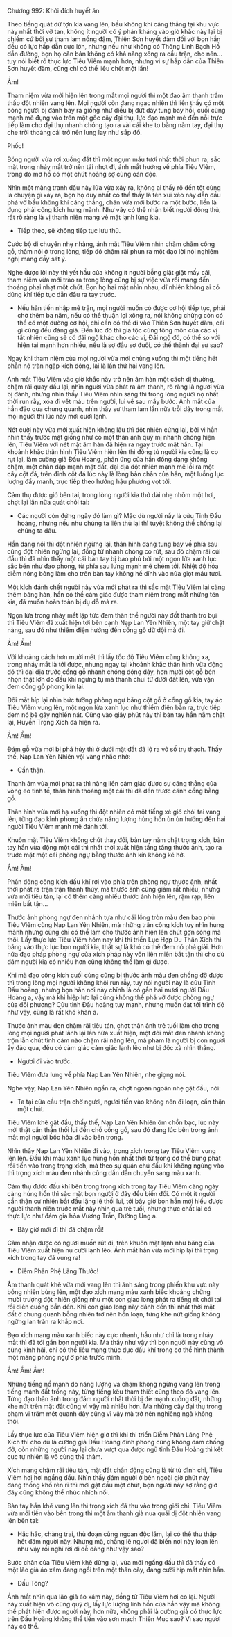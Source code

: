 




Chương 992: Khởi đích huyết án




Theo tiếng quát dữ tợn kia vang lên, bầu không khí căng thẳng tại khu vực này nhất thời vỡ tan, không ít người có ý phản kháng vào giờ khắc này lại bị chiếm cứ bởi sự tham lam nồng đậm, Thiên Sơn huyết đàm đối với bọn hắn đều có lực hấp dẫn cực lớn, nhưng nếu như không có Thông Linh Bạch Hồ dẫn đường, bọn họ căn bản không có khả năng xông ra cầu trận, cho nên... tuy nói biết rõ thực lực Tiêu Viêm mạnh hơn, nhưng vì sự hấp dẫn của Thiên Sơn huyết đàm, cũng chỉ có thể liều chết một lần!

Ầm!

Tham niệm vừa mới hiện lên trong mắt mọi người thì một đạo âm thanh trầm thấp đột nhiên vang lên. Mọi người còn đang ngạc nhiên thì liền thấy có một bóng người bị đánh bay ra giống như diều bị đứt dây tung bay hồi, cuối cùng mạnh mẽ đụng vào trên một gốc cây đại thụ, lực đạo mạnh mẻ đến nỗi trực tiếp làm cho đại thụ nhanh chóng tạo ra vài cái khe to bằng nắm tay, đại thụ che trời thoáng cái trở nên lung lay như sắp đổ.

Phốc!

Bóng người vừa rơi xuống đất thì một ngụm máu tươi nhất thời phun ra, sắc mặt trong nháy mắt trở nên tái nhợt đi, ánh mắt hướng về phía Tiêu Viêm, trong đó mơ hồ có một chút hoảng sợ cùng oán độc.

Nhìn một màng tranh đấu nảy lửa vừa xảy ra, không ai thấy rõ đến tột cùng là chuyện gì xảy ra, bọn họ duy nhất có thể thấy là tên xui xẻo này dẫn đầu phá vỡ bầu không khí căng thẳng, chân vừa mới bước ra một bước, liền là đụng phải công kích hung mãnh. Như vậy có thể nhận biết người động thủ, rất rõ ràng là vị thanh niên mang vẻ mặt lạnh lùng kia.

- Tiếp theo, sẽ không tiếp tục lưu thủ.

Cước bộ di chuyển nhẹ nhàng, ánh mắt Tiêu Viêm nhìn chằm chằm cổng gỗ, thầm nói ở trong lòng, tiếp đó chậm rãi phun ra một đạo lời nói nghiêm nghị mang đầy sát ý.

Nghe được lời này thì yết hầu của không ít người bỗng giật giật mấy cái, tham niệm vừa mới trào ra trong lòng cũng bị sự việc vừa rồi mang đến thoáng phai nhạt một chút. Bọn họ hai mặt nhìn nhau, dĩ nhiên không ai có dũng khí tiếp tục dẫn đầu ra tay trước.

- Nếu hắn tiến nhập mê trận, mọi người muốn có được cơ hội tiếp tục, phải chờ thêm ba năm, nếu có thể thuận lợi xông ra, nói không chừng còn có thể có một đường cơ hội, chỉ cần có thể đi vào Thiên Sơn huyết đàm, cái gì cũng đều đáng giá. Đến lúc đó thì gia tộc cùng tông môn của các vị tất nhiên cũng sẽ có đãi ngộ khác cho các vị, Đãi ngộ đó, có thể so với hiện tại mạnh hơn nhiều, nếu là sợ đầu sợ đuôi, có thể thành đại sự sao?

Ngay khi tham niệm của mọi người vừa mới chùng xuống thì một tiếng hét phẫn nộ tràn ngập kích động, lại là lần thứ hai vang lên.

Ánh mắt Tiêu Viêm vào giờ khắc này trở nên âm hàn một cách dị thường, chậm rãi quay đầu lại, nhìn người vừa phát ra âm thanh, rõ ràng là người vừa bị đánh, nhưng nhìn thấy Tiêu Viêm nhìn sang thì trong lòng người nọ nhất thời run rẫy, xóa đi vết máu trên người, lui về sau mấy bước. Ánh mắt của hắn đảo qua chung quanh, nhìn thấy sự tham lam lần nữa trỗi dậy trong mắt mọi người thì lúc này mới cười lạnh.

Nét cười này vừa mới xuất hiện không lâu thì đột nhiên cứng lại, bởi vì hắn nhìn thấy trước mặt giống như có một thân ảnh quỷ mị nhanh chóng hiện lên, Tiêu Viêm với nét mặt âm hàn đã hiện ra ngay trước mặt hắn. Tại khoảnh khắc thân hình Tiêu Viêm hiện lên thì đồng tử người kia cũng là co rụt lại, làm cường giả Đấu Hoàng, phản ứng của hắn đồng dạng không chậm, một chân đập mạnh mặt đất, đại địa đột nhiên mạnh mẽ lồi ra một cây cột đá, trên đỉnh cột đá lúc này là lòng bàn chân của hắn, một luồng lực lượng đẩy mạnh, trực tiếp theo hướng hậu phương vọt tới.

Cảm thụ được gió bên tai, trong lòng người kia thở dài nhẹ nhõm một hơi, chợt lại lần nữa quát chói tai:

- Các người còn đứng ngây đó làm gì? Mặc dù người nầy là cửu Tinh Đấu hoàng, nhưng nếu như chúng ta liên thủ lại thì tuyệt không thể chống lại chúng ta đâu.

Hắn đang nói thì đột nhiên ngừng lại, thân hình đang tung bay về phía sau cũng đột nhiên ngừng lại, đồng tử nhanh chóng co rút, sau đó chậm rãi cúi đầu thì đã nhìn thấy một cái bàn tay bị bao phủ bởi một ngọn lửa xanh lục sắc bén như đao phong, từ phía sau lưng mạnh mẽ chém tới. Nhiệt độ hỏa diễm nóng bỏng làm cho trên bàn tay không hề dính vào nửa giọt máu tươi.

Một kích đánh chết người này vừa mới phát ra thì sắc mặt Tiêu Viêm lại càng thêm băng hàn, hắn có thể cảm giác được tham niệm trong mắt những tên kia, đã muốn hoàn toàn bị dụ dỗ mà ra.

Ngọn lửa trong nháy mắt lập tức đem thân thể người này đốt thành tro bụi thì Tiêu Viêm đã xuất hiện tới bên cạnh Nạp Lan Yên Nhiên, một tay giữ chặt nàng, sau đó như thiểm điện hướng đến cổng gỗ dữ dội mà đi.

Ầm! Ầm!

Với khoảng cách hơn mười mét thì lấy tốc độ Tiêu Viêm cũng không xa, trong nháy mắt là tới được, nhưng ngay tại khoảnh khắc thân hình vừa động đó thì đại địa trước cổng gỗ nhanh chóng động đậy, hơn mười cột gỗ bén nhọn thật lớn do đấu khí ngưng tụ mà thành chui từ dưới đất lên, vừa vặn đem cổng gỗ phong kín lại.

Đôi mắt híp lại nhìn bức tường phòng ngự bằng cột gỗ ở cổng gỗ kia, tay áo Tiêu Viêm vung lên, một ngọn lửa xanh lục như thiểm điện bắn ra, trực tiếp đem nó bẻ gãy nghiền nát. Cũng vào giây phút này thì bàn tay hắn nắm chặt lại, Huyền Trọng Xích đã hiện ra.

Ầm! Ầm!

Đám gỗ vừa mới bị phá hủy thì ở dưới mặt đất đã lộ ra vô số trụ thạch. Thấy thế, Nạp Lan Yên Nhiên vội vàng nhắc nhở:

- Cẩn thận.

Thanh âm vừa mới phát ra thì nàng liền cảm giác được sự căng thẳng của vòng eo tinh tế, thân hình thoáng một cái thì đã đến trước cánh cổng bằng gỗ.

Thân hình vừa mới hạ xuống thì đột nhiên có một tiếng xé gió chói tai vang lên, từng đạo kình phong ẩn chứa năng lượng hùng hồn ùn ùn hướng đến hai người Tiêu Viêm mạnh mẽ đánh tới.

Khuôn mặt Tiêu Viêm không chút thay đổi, bàn tay nắm chặt trọng xích, bàn tay hắn vừa động một cái thì nhất thời xuất hiện tầng tầng thước ảnh, tạo ra trước mặt một cái phòng ngự bằng thước ảnh kín không kẽ hở.

Ầm! Àm!

Phần đông công kích đấu khí rơi vào phía trên phòng ngự thước ảnh, nhất thời phát ra trận trận thanh thúy, mà thước ảnh cũng giảm rất nhiều, nhưng vừa mới tiêu tán, lại có thêm càng nhiều thước ảnh hiện lên, rậm rạp, liên miên bất tận...

Thước ảnh phòng ngự đen nhánh tựa như cái lồng tròn màu đen bao phủ Tiêu Viêm cùng Nạp Lan Yên Nhiên, mà những trận công kích tuy nhìn hung mãnh nhưng cũng chỉ có thể làm cho thước ảnh hiện lên chút gợn sóng mà thôi. Lấy thực lực Tiêu Viêm hôm nay khi thi triển Lục Hợp Du Thân Xích thì bằng vào thực lực bọn người kia, thật sự là khó có thể đem nó phá giải. Hơn nữa đạo pháp phòng ngự của xích pháp này vốn liên miên bất tận thì cho dù đám người kia có nhiều hơn cũng không thể làm gì được.

Khi mà đạo công kích cuối cùng cũng bị thước ảnh màu đen chống đỡ được thì trong lòng mọi người không khỏi run rẫy, tuy nói người này là cửu Tinh Đấu hoàng, nhưng bọn hắn nơi này chính là có gần hai mươi người Đấu Hoàng a, vậy mà khi hiệp lực lại cũng không thể phá vỡ được phòng ngự của đối phương? Cửu tinh Đấu hoàng tuy mạnh, nhưng muốn đạt tới trình độ như vậy, cũng là rất khó khăn a.

Thước ảnh màu đen chậm rãi tiêu tán, chợt thân ảnh trẻ tuổi làm cho trong lòng mọi người phát lãnh lại lần nữa xuất hiện, một đôi mắt đen nhánh không trộn lẫn chút tình cảm nào chậm rãi nâng lên, mà phàm là người bị con ngươi ấy đảo qua, đều có cảm giác cảm giác lạnh lẽo như bị độc xà nhìn thẳng.

- Ngươi đi vào trước.

Tiêu Viêm đưa lưng về phía Nạp Lan Yên Nhiên, nhẹ giọng nói.

Nghe vậy, Nạp Lan Yên Nhiên ngẩn ra, chợt ngoan ngoãn nhẹ gật đầu, nói:

- Ta tại cửa cầu trận chờ ngươi, ngươi tiến vào không nên đi loạn, cẩn thận một chút.

Tiêu Viêm khẽ gật đầu, thấy thế, Nạp Lan Yên Nhiên ôm chồn bạc, lúc này mới thật cẩn thận thối lui đến chỗ cổng gỗ, sau đó đang lúc bên trong ánh mắt mọi người bốc hỏa đi vào bên trong.

Nhìn thấy Nạp Lan Yên Nhiên đi vào, trọng xích trong tay Tiêu Viêm vung lên lên. Đấu khí màu xanh lục hùng hồn nhất thời từ trong cơ thể bùng phát rồi tiến vào trong trọng xích, mà theo sự quán chú đấu khí không ngừng vào thì trọng xích màu đen nhánh cũng dần dần chuyển sang màu xanh.

Cảm thụ được đấu khí bên trong trọng xích trong tay Tiêu Viêm càng ngày càng hùng hồn thì sắc mặt bọn người ở đây đều biến đổi. Có một ít người cẩn thận cư nhiên bắt đầu lặng lẽ thối lui, tới bây giờ bọn hắn mới hiểu được người thanh niên trước mắt này nhìn qua trẻ tuổi, nhưng thực chất lại có thực lực như đám gia hỏa Vương Trần, Đường Ưng a.

- Bây giờ mới đi thì đã chậm rồi!

Cảm nhận được có người muốn rút đi, trên khuôn mặt lạnh như băng của Tiêu Viêm xuất hiện nụ cười lạnh lẽo. Ánh mắt hắn vừa mới híp lại thì trọng xích trong tay đã vung ra!

- Diễm Phân Phệ Lãng Thước!

Âm thanh quát khẽ vừa mới vang lên thì ánh sáng trong phiến khu vực này bỗng nhiên bùng lên, một đạo xích mang màu xanh biếc khoảng chừng mười trượng đột nhiên giống như một con giao long phát ra tiếng rít chói tai rồi điên cuồng bắn đến. Khi con giao long này đánh đến thì nhất thời mặt đất ở chung quanh bỗng nhiên trở nên hỗn loạn, từng khe nứt giống không ngừng lan tràn ra khắp nơi.

Đạo xích mang màu xanh biếc này cực nhanh, hầu như chỉ là trong nháy mắt thì đã tới gần bọn người kia. Mà thấy như vậy thì bọn người này cũng vô cùng kinh hãi, chỉ có thể liều mạng thúc dục đấu khí trong cơ thể hình thành một màng phòng ngự ở phía trước mình.

Ầm! Ầm! Ầm!

Những tiếng nổ mạnh do năng lượng va chạm không ngừng vang lên trong tiếng mảnh đất trống này, từng tiếng kêu thảm thiết cũng theo đó vang lên. Từng đạo thân ảnh trong đám người nhất thời bị đè mạnh xuống đất, những khe nứt trên mặt đất cũng vì vậy mà nhiều hơn. Mà những cây đại thụ trong phạm vi trăm mét quanh đây cũng vì vậy mà trở nên nghiêng ngả không thôi.

Lấy thực lực của Tiêu Viêm hiện giờ thì khi thi triển Diễm Phân Lãng Phệ Xích thì cho dù là cường giả Đấu Hoàng đỉnh phong cũng không dám chống đỡ, còn những người này lại chưa vượt qua được ngũ tinh Đấu Hoàng thì kết cục tự nhiên là vô cùng thê thảm.

Xích mang chậm rãi tiêu tán, mặt đất chấn động cũng là từ từ đình chỉ, Tiêu Viêm hơi hơi ngẩng đầu. Nhìn thấy đám người ở bên ngoài giờ phút này đang thống khổ rên rỉ thì mới gật đầu một chút, bọn người này sợ rằng giờ đây cũng không thể nhúc nhích nổi.

Bàn tay hắn khẽ vung lên thì trọng xích đã thu vào trong giới chỉ. Tiêu Viêm vừa mới tiến vào bên trong thì một âm thanh già nua quái dị đột nhiên vang lên bên tai:

- Hắc hắc, chàng trai, thủ đoạn cũng ngoan độc lắm, lại có thể thu thập hết đám người này. Nhưng mà, chẳng lẽ ngươi đã biến nơi này loạn lên như vậy rồi nghĩ rời đi dễ dàng như vậy sao?

Bước chân của Tiêu Viêm khẽ dừng lại, vừa mới ngẩng đầu thì đã thấy có một lão giả áo xám đang ngồi trên một thân cây, đang cười híp mắt nhìn hắn.

- Đấu Tông?

Ánh mắt nhìn qua lão giả áo xám này, đồng tử Tiêu Viêm hơi co lại. Người này xuất hiện vô cùng quỷ dị, lấy lực lượng linh hồn của hắn vậy mà không thể phát hiện được người này, hơn nữa, không phải là cường giả có thực lực trên Đấu Hoàng không thể tiến vào sơn mạch Thiên Mục sao? Vì sao người này có thể.




